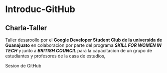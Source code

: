 # Introduc-GitHub

## Charla-Taller

Taller desaroollo por el **Google Developer Student Club de la universida de Guanajuato** en colaboracion por parte del programa _**SKILL FOR WOMEN IN TECH**_ y junto a _**BRITISH COUNCIL**_ para la capacitacion de un grupo de estudiantes y profesores de la casa de estudios,

 Sesion de GitHub
